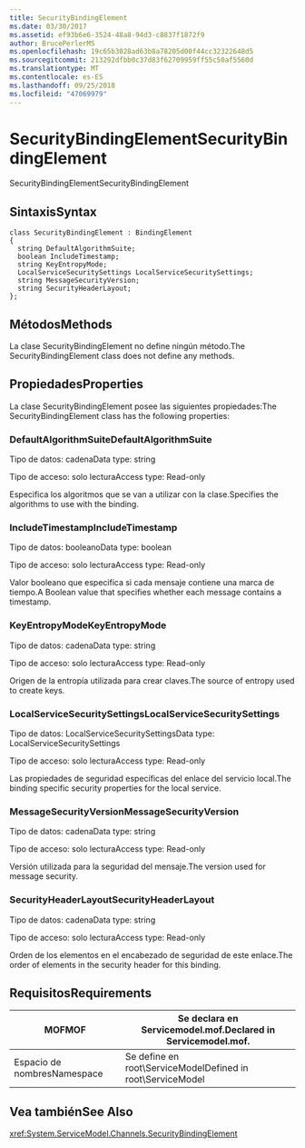 ```yaml
---
title: SecurityBindingElement
ms.date: 03/30/2017
ms.assetid: ef93b6e6-3524-48a8-94d3-c8837f1872f9
author: BrucePerlerMS
ms.openlocfilehash: 19c65b3028ad63b8a78205d00f44cc32322648d5
ms.sourcegitcommit: 213292dfbb0c37d83f62709959ff55c50af5560d
ms.translationtype: MT
ms.contentlocale: es-ES
ms.lasthandoff: 09/25/2018
ms.locfileid: "47069979"
---
```

# <a name="securitybindingelement"></a><span data-ttu-id="97f35-102">SecurityBindingElement</span><span class="sxs-lookup"><span data-stu-id="97f35-102">SecurityBindingElement</span></span>
<span data-ttu-id="97f35-103">SecurityBindingElement</span><span class="sxs-lookup"><span data-stu-id="97f35-103">SecurityBindingElement</span></span>  
  
## <a name="syntax"></a><span data-ttu-id="97f35-104">Sintaxis</span><span class="sxs-lookup"><span data-stu-id="97f35-104">Syntax</span></span>  
  
```  
class SecurityBindingElement : BindingElement  
{  
  string DefaultAlgorithmSuite;  
  boolean IncludeTimestamp;  
  string KeyEntropyMode;  
  LocalServiceSecuritySettings LocalServiceSecuritySettings;  
  string MessageSecurityVersion;  
  string SecurityHeaderLayout;  
};  
```  
  
## <a name="methods"></a><span data-ttu-id="97f35-105">Métodos</span><span class="sxs-lookup"><span data-stu-id="97f35-105">Methods</span></span>  
 <span data-ttu-id="97f35-106">La clase SecurityBindingElement no define ningún método.</span><span class="sxs-lookup"><span data-stu-id="97f35-106">The SecurityBindingElement class does not define any methods.</span></span>  
  
## <a name="properties"></a><span data-ttu-id="97f35-107">Propiedades</span><span class="sxs-lookup"><span data-stu-id="97f35-107">Properties</span></span>  
 <span data-ttu-id="97f35-108">La clase SecurityBindingElement posee las siguientes propiedades:</span><span class="sxs-lookup"><span data-stu-id="97f35-108">The SecurityBindingElement class has the following properties:</span></span>  
  
### <a name="defaultalgorithmsuite"></a><span data-ttu-id="97f35-109">DefaultAlgorithmSuite</span><span class="sxs-lookup"><span data-stu-id="97f35-109">DefaultAlgorithmSuite</span></span>  
 <span data-ttu-id="97f35-110">Tipo de datos: cadena</span><span class="sxs-lookup"><span data-stu-id="97f35-110">Data type: string</span></span>  
  
 <span data-ttu-id="97f35-111">Tipo de acceso: solo lectura</span><span class="sxs-lookup"><span data-stu-id="97f35-111">Access type: Read-only</span></span>  
  
 <span data-ttu-id="97f35-112">Especifica los algoritmos que se van a utilizar con la clase.</span><span class="sxs-lookup"><span data-stu-id="97f35-112">Specifies the algorithms to use with the binding.</span></span>  
  
### <a name="includetimestamp"></a><span data-ttu-id="97f35-113">IncludeTimestamp</span><span class="sxs-lookup"><span data-stu-id="97f35-113">IncludeTimestamp</span></span>  
 <span data-ttu-id="97f35-114">Tipo de datos: booleano</span><span class="sxs-lookup"><span data-stu-id="97f35-114">Data type: boolean</span></span>  
  
 <span data-ttu-id="97f35-115">Tipo de acceso: solo lectura</span><span class="sxs-lookup"><span data-stu-id="97f35-115">Access type: Read-only</span></span>  
  
 <span data-ttu-id="97f35-116">Valor booleano que especifica si cada mensaje contiene una marca de tiempo.</span><span class="sxs-lookup"><span data-stu-id="97f35-116">A Boolean value that specifies whether each message contains a timestamp.</span></span>  
  
### <a name="keyentropymode"></a><span data-ttu-id="97f35-117">KeyEntropyMode</span><span class="sxs-lookup"><span data-stu-id="97f35-117">KeyEntropyMode</span></span>  
 <span data-ttu-id="97f35-118">Tipo de datos: cadena</span><span class="sxs-lookup"><span data-stu-id="97f35-118">Data type: string</span></span>  
  
 <span data-ttu-id="97f35-119">Tipo de acceso: solo lectura</span><span class="sxs-lookup"><span data-stu-id="97f35-119">Access type: Read-only</span></span>  
  
 <span data-ttu-id="97f35-120">Origen de la entropía utilizada para crear claves.</span><span class="sxs-lookup"><span data-stu-id="97f35-120">The source of entropy used to create keys.</span></span>  
  
### <a name="localservicesecuritysettings"></a><span data-ttu-id="97f35-121">LocalServiceSecuritySettings</span><span class="sxs-lookup"><span data-stu-id="97f35-121">LocalServiceSecuritySettings</span></span>  
 <span data-ttu-id="97f35-122">Tipo de datos: LocalServiceSecuritySettings</span><span class="sxs-lookup"><span data-stu-id="97f35-122">Data type: LocalServiceSecuritySettings</span></span>  
  
 <span data-ttu-id="97f35-123">Tipo de acceso: solo lectura</span><span class="sxs-lookup"><span data-stu-id="97f35-123">Access type: Read-only</span></span>  
  
 <span data-ttu-id="97f35-124">Las propiedades de seguridad específicas del enlace del servicio local.</span><span class="sxs-lookup"><span data-stu-id="97f35-124">The binding specific security properties for the local service.</span></span>  
  
### <a name="messagesecurityversion"></a><span data-ttu-id="97f35-125">MessageSecurityVersion</span><span class="sxs-lookup"><span data-stu-id="97f35-125">MessageSecurityVersion</span></span>  
 <span data-ttu-id="97f35-126">Tipo de datos: cadena</span><span class="sxs-lookup"><span data-stu-id="97f35-126">Data type: string</span></span>  
  
 <span data-ttu-id="97f35-127">Tipo de acceso: solo lectura</span><span class="sxs-lookup"><span data-stu-id="97f35-127">Access type: Read-only</span></span>  
  
 <span data-ttu-id="97f35-128">Versión utilizada para la seguridad del mensaje.</span><span class="sxs-lookup"><span data-stu-id="97f35-128">The version used for message security.</span></span>  
  
### <a name="securityheaderlayout"></a><span data-ttu-id="97f35-129">SecurityHeaderLayout</span><span class="sxs-lookup"><span data-stu-id="97f35-129">SecurityHeaderLayout</span></span>  
 <span data-ttu-id="97f35-130">Tipo de datos: cadena</span><span class="sxs-lookup"><span data-stu-id="97f35-130">Data type: string</span></span>  
  
 <span data-ttu-id="97f35-131">Tipo de acceso: solo lectura</span><span class="sxs-lookup"><span data-stu-id="97f35-131">Access type: Read-only</span></span>  
  
 <span data-ttu-id="97f35-132">Orden de los elementos en el encabezado de seguridad de este enlace.</span><span class="sxs-lookup"><span data-stu-id="97f35-132">The order of elements in the security header for this binding.</span></span>  
  
## <a name="requirements"></a><span data-ttu-id="97f35-133">Requisitos</span><span class="sxs-lookup"><span data-stu-id="97f35-133">Requirements</span></span>  
  
|<span data-ttu-id="97f35-134">MOF</span><span class="sxs-lookup"><span data-stu-id="97f35-134">MOF</span></span>|<span data-ttu-id="97f35-135">Se declara en Servicemodel.mof.</span><span class="sxs-lookup"><span data-stu-id="97f35-135">Declared in Servicemodel.mof.</span></span>|  
|---------|-----------------------------------|  
|<span data-ttu-id="97f35-136">Espacio de nombres</span><span class="sxs-lookup"><span data-stu-id="97f35-136">Namespace</span></span>|<span data-ttu-id="97f35-137">Se define en root\ServiceModel</span><span class="sxs-lookup"><span data-stu-id="97f35-137">Defined in root\ServiceModel</span></span>|  
  
## <a name="see-also"></a><span data-ttu-id="97f35-138">Vea también</span><span class="sxs-lookup"><span data-stu-id="97f35-138">See Also</span></span>  
 <xref:System.ServiceModel.Channels.SecurityBindingElement>
